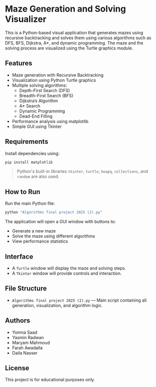 # Maze Generation and Solving Visualizer
This is a Python-based visual application that generates mazes using recursive backtracking and solves them using various algorithms such as DFS, BFS, Dijkstra, A*, and dynamic programming. The maze and the solving process are visualized using the Turtle graphics module.

##  Features
- Maze generation with Recursive Backtracking
- Visualization using Python Turtle graphics
- Multiple solving algorithms:
  - Depth-First Search (DFS)
  - Breadth-First Search (BFS)
  - Dijkstra’s Algorithm
  - A* Search
  - Dynamic Programming
  - Dead-End Filling
- Performance analysis using matplotlib
- Simple GUI using Tkinter

##  Requirements
Install dependencies using:

```bash
pip install matplotlib
```

> Python's built-in libraries `tkinter`, `turtle`, `heapq`, `collections`, and `random` are also used.

##  How to Run
Run the main Python file:

```bash
python "Algorithms final project 2025 (2).py"
```

The application will open a GUI window with buttons to:
- Generate a new maze
- Solve the maze using different algorithms
- View performance statistics

##  Interface
- A `Turtle` window will display the maze and solving steps.
- A `Tkinter` window will provide controls and interaction.

##  File Structure
- `Algorithms final project 2025 (2).py` — Main script containing all generation, visualization, and algorithm logic.

##  Authors
- Yomna Saad
- Yasmin Radwan
- Maryam Mahmoud
- Farah Awadalla
- Daila Nasser

##  License
This project is for educational purposes only.
